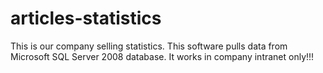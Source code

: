 # articles-statistics
This is our company selling statistics. 
This software pulls data from Microsoft SQL Server 2008 database. 
It works in company intranet only!!!
